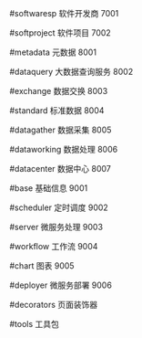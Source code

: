 
#softwaresp 软件开发商 7001

#softproject 软件项目 7002

#metadata 元数据 8001

#dataquery 大数据查询服务 8002

#exchange 数据交换 8003

#standard 标准数据 8004

#datagather 数据采集 8005

#dataworking 数据处理 8006

#datacenter 数据中心 8007

#base 基础信息 9001

#scheduler 定时调度 9002

#server 微服务处理 9003

#workflow 工作流 9004

#chart 图表 9005

#deployer 微服务部署 9006

#decorators 页面装饰器

#tools 工具包

